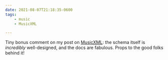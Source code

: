 ```yaml
---
date: 2021-08-07T21:18:35-0600
tags:
    - music
    - MusicXML

---
```


Tiny bonus comment on my post on [Music<abbr title="eXtensible Markup Language">XML</abbr>][m]: the schema itself is *incredibly* well-designed, and the docs are fabulous. Props to the good folks behind it!

[m]: https://www.musicxml.com